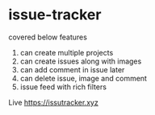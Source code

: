 # issue-tracker

covered below features
1. can create multiple projects
2. can create issues along with images
3. can add comment in issue later
4. can delete issue, image and comment
5. issue feed with rich filters

Live https://issutracker.xyz
